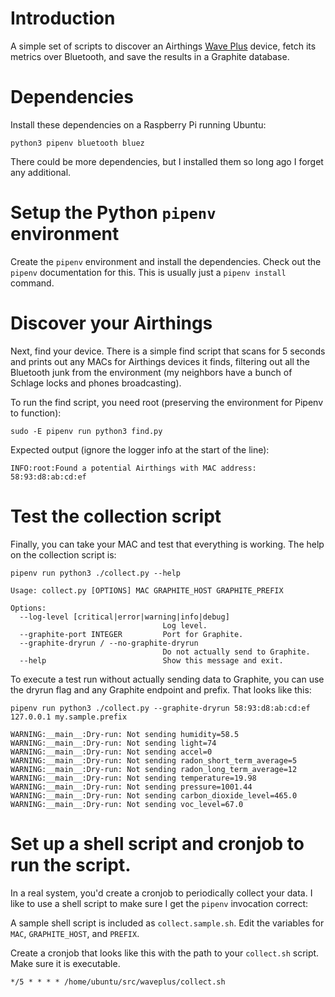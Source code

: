 # Introduction

A simple set of scripts to discover an Airthings [Wave Plus](https://www.airthings.com/wave-plus) device, fetch its metrics over Bluetooth, and save the results in a Graphite database.

# Dependencies

Install these dependencies on a Raspberry Pi running Ubuntu:

    python3 pipenv bluetooth bluez

There could be more dependencies, but I installed them so long ago I forget any additional.

# Setup the Python `pipenv` environment

Create the `pipenv` environment and install the dependencies. Check out the `pipenv` documentation for this. This is usually just a `pipenv install` command.

# Discover your Airthings 

Next, find your device. There is a simple find script that scans for 5 seconds and prints out any MACs for Airthings devices it finds, filtering out all the Bluetooth junk from the environment (my neighbors have a bunch of Schlage locks and phones broadcasting).

To run the find script, you need root (preserving the environment for Pipenv to function):

    sudo -E pipenv run python3 find.py

Expected output (ignore the logger info at the start of the line):

    INFO:root:Found a potential Airthings with MAC address: 58:93:d8:ab:cd:ef

# Test the collection script

Finally, you can take your MAC and test that everything is working. The help on the collection script is:

    pipenv run python3 ./collect.py --help
    
    Usage: collect.py [OPTIONS] MAC GRAPHITE_HOST GRAPHITE_PREFIX
    
    Options:
      --log-level [critical|error|warning|info|debug]
                                      Log level.
      --graphite-port INTEGER         Port for Graphite.
      --graphite-dryrun / --no-graphite-dryrun
                                      Do not actually send to Graphite.
      --help                          Show this message and exit.


To execute a test run without actually sending data to Graphite, you can use the dryrun flag and any Graphite endpoint and prefix. That looks like this:

    pipenv run python3 ./collect.py --graphite-dryrun 58:93:d8:ab:cd:ef 127.0.0.1 my.sample.prefix
    
    WARNING:__main__:Dry-run: Not sending humidity=58.5
    WARNING:__main__:Dry-run: Not sending light=74
    WARNING:__main__:Dry-run: Not sending accel=0
    WARNING:__main__:Dry-run: Not sending radon_short_term_average=5
    WARNING:__main__:Dry-run: Not sending radon_long_term_average=12
    WARNING:__main__:Dry-run: Not sending temperature=19.98
    WARNING:__main__:Dry-run: Not sending pressure=1001.44
    WARNING:__main__:Dry-run: Not sending carbon_dioxide_level=465.0
    WARNING:__main__:Dry-run: Not sending voc_level=67.0


# Set up a shell script and cronjob to run the script.

In a real system, you'd create a cronjob to periodically collect your data. I like to use a shell script to make sure I get the `pipenv` invocation correct:

A sample shell script is included as `collect.sample.sh`. Edit the variables for `MAC`, `GRAPHITE_HOST`, and `PREFIX`.

Create a cronjob that looks like this with the path to your `collect.sh` script. Make sure it is executable.

    */5 * * * * /home/ubuntu/src/waveplus/collect.sh


